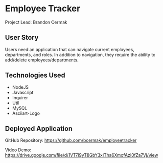 # Employee Tracker # 

<p>Project Lead: Brandon Cermak</P>

## User Story ##
Users need an application that can navigate current employees, departments, and roles. In addition to navigation, they require the ability to add/delete employees/departments.

## Technologies Used ##
* NodeJS
* Javascript
* Inquirer
* Util
* MySQL
* Asciiart-Logo

## Deployed Application ##

GitHub Repository: https://github.com/bcermak/employeetracker

Video Demo: https://drive.google.com/file/d/1VT7l9yT8GbY3xITha6XmofAzI0fZa7Vj/view
